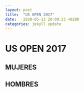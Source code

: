 ```yaml
---
layout: post
title:  "US OPEN 2017"
date:   2020-05-13 20:09:23 +0200
categories: jekyll update
---
```


# US OPEN 2017

## MUJERES

## HOMBRES
